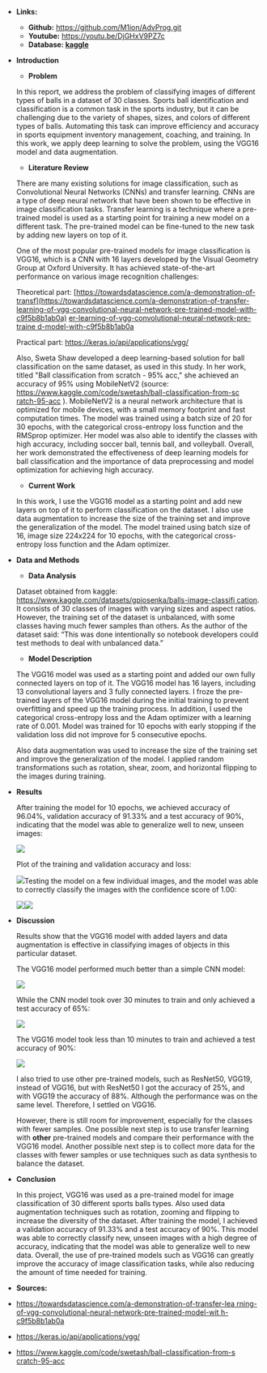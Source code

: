 - **Links:**
  - **Github:** <https://github.com/M1ion/AdvProg.git>
  - **Youtube:** <https://youtu.be/DjGHxV9PZ7c>
  - **Database: [kaggle](https://www.kaggle.com/datasets/gpiosenka/balls-image-classification)**
- **Introduction**
  - **Problem**

  In this report, we address the problem of classifying images of different types of balls in a dataset of 30 classes. Sports ball identification and classification is a common task in the sports industry, but it can be challenging due to the variety of shapes, sizes, and colors of different types of balls. Automating this task can improve efficiency and accuracy in sports equipment inventory management, coaching, and training. In this work, we apply deep learning to solve the problem, using the VGG16 model and data augmentation.

  - **Literature Review**

  There are many existing solutions for image classification, such as Convolutional Neural Networks (CNNs) and transfer learning. CNNs are a type of deep neural network that have been shown to be effective in image classification tasks. Transfer learning is a technique where a pre-trained model is used as a starting point for training a new model on a different task. The pre-trained model can be fine-tuned to the new task by adding new layers on top of it.
  
  One of the most popular pre-trained models for image classification is VGG16, which is a CNN with 16 layers developed by the Visual Geometry Group at Oxford University. It has achieved state-of-the-art performance on various image recognition challenges:

  Theoretical part: [https://towardsdatascience.com/a-demonstration-of-transf](https://towardsdatascience.com/a-demonstration-of-transfer-learning-of-vgg-convolutional-neural-network-pre-trained-model-with-c9f5b8b1ab0a) [er-learning-of-vgg-convolutional-neural-network-pre-traine d-model-with-c9f5b8b1ab0a](https://towardsdatascience.com/a-demonstration-of-transfer-learning-of-vgg-convolutional-neural-network-pre-trained-model-with-c9f5b8b1ab0a)
  
  Practical part: <https://keras.io/api/applications/vgg/>

  Also, Sweta Shaw developed a deep learning-based solution for ball classification on the same dataset, as used in this study. In her work, titled "Ball classification from scratch - 95% acc," she achieved an accuracy of 95% using MobileNetV2 (source: [https://www.kaggle.com/code/swetash/ball-classification-from-sc ratch-95-acc](https://www.kaggle.com/code/swetash/ball-classification-from-scratch-95-acc) ). MobileNetV2 is a neural network architecture that is optimized for mobile devices, with a small memory footprint and fast computation times. The model was trained using a batch size of 20 for 30 epochs, with the categorical cross-entropy loss function and the RMSprop optimizer. Her model was also able to identify the classes with high accuracy, including soccer ball, tennis ball, and volleyball. Overall, her work demonstrated the effectiveness of deep learning models for ball classification and the importance of data preprocessing and model optimization for achieving high accuracy.

  - **Current Work**

  In this work, I use the VGG16 model as a starting point and add new layers on top of it to perform classification on the dataset. I also use data augmentation to increase the size of the training set and improve the generalization of the model. The model trained using batch size of 16, image size 224x224 for 10 epochs, with the categorical cross-entropy loss function and the Adam optimizer.

- **Data and Methods**
  - **Data Analysis**

  Dataset obtained from kaggle: [https://www.kaggle.com/datasets/gpiosenka/balls-image-classifi cation](https://www.kaggle.com/datasets/gpiosenka/balls-image-classification). It consists of 30 classes of images with varying sizes and aspect ratios. However, the training set of the dataset is unbalanced, with some classes having much fewer samples than others. As the author of the dataset said: “This was done intentionally so notebook developers could test methods to deal with unbalanced data.”

  - **Model Description**

  The VGG16 model was used as a starting point and added our own fully connected layers on top of it. The VGG16 model has 16 layers, including 13 convolutional layers and 3 fully connected layers. I froze the pre-trained layers of the VGG16 model during the initial training to prevent overfitting and speed up the training process. In addition, I used the categorical cross-entropy loss and the Adam optimizer with a learning rate of 0.001. Model was trained for 10 epochs with early stopping if the validation loss did not improve for 5 consecutive epochs.

  Also data augmentation was used to increase the size of the training set and improve the generalization of the model. I applied random transformations such as rotation, shear, zoom, and horizontal flipping to the images during training.

- **Results**

  After training the model for 10 epochs, we achieved accuracy of 96.04%, validation accuracy of 91.33% and a test accuracy of 90%, indicating that the model was able to generalize well to new, unseen images:

  ![](Aspose.Words.5a45df3d-d910-4834-b2e7-b3342c827cbe.001.jpeg)

  Plot of the training and validation accuracy and loss:

  ![](Aspose.Words.5a45df3d-d910-4834-b2e7-b3342c827cbe.002.jpeg)Testing the model on a few individual images, and the model was able to correctly classify the images with the confidence score of 1.00:

  ![](Aspose.Words.5a45df3d-d910-4834-b2e7-b3342c827cbe.003.png)![](Aspose.Words.5a45df3d-d910-4834-b2e7-b3342c827cbe.004.png)

- **Discussion**

  Results show that the VGG16 model with added layers and data augmentation is effective in classifying images of objects in this particular dataset.

  The VGG16 model performed much better than a simple CNN model:

  ![](Aspose.Words.5a45df3d-d910-4834-b2e7-b3342c827cbe.005.png)

  While the CNN model took over 30 minutes to train and only achieved a test accuracy of 65%:

  ![](Aspose.Words.5a45df3d-d910-4834-b2e7-b3342c827cbe.006.jpeg)

  The VGG16 model took less than 10 minutes to train and achieved a test accuracy of 90%:

  ![](Aspose.Words.5a45df3d-d910-4834-b2e7-b3342c827cbe.007.jpeg)

  I also tried to use other pre-trained models, such as ResNet50, VGG19, instead of VGG16, but with ResNet50 I got the accuracy of 25%, and with VGG19 the accuracy of 88%. Although the performance was on the same level. Therefore, I settled on VGG16.

  However, there is still room for improvement, especially for the classes with fewer samples. One possible next step is to use transfer learning with **other** pre-trained models and compare their performance with the VGG16 model. Another possible next step is to collect more data for the classes with fewer samples or use techniques such as data synthesis to balance the dataset.

- **Conclusion**

  In this project, VGG16 was used as a pre-trained model for image classification of 30 different sports balls types. Also used data augmentation techniques such as rotation, zooming and flipping to increase the diversity of the dataset. After training the model, I achieved a validation accuracy of 91.33% and a test accuracy of 90%. This model was able to correctly classify new, unseen images with a high degree of accuracy, indicating that the model was able to generalize well to new data. Overall, the use of pre-trained models such as VGG16 can greatly improve the accuracy of image classification tasks, while also reducing the amount of time needed for training.

- **Sources:**
- [https://towardsdatascience.com/a-demonstration-of-transfer-lea rning-of-vgg-convolutional-neural-network-pre-trained-model-wit h-c9f5b8b1ab0a](https://towardsdatascience.com/a-demonstration-of-transfer-learning-of-vgg-convolutional-neural-network-pre-trained-model-with-c9f5b8b1ab0a)
- <https://keras.io/api/applications/vgg/>
- [https://www.kaggle.com/code/swetash/ball-classification-from-s cratch-95-acc](https://www.kaggle.com/code/swetash/ball-classification-from-scratch-95-acc)

